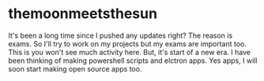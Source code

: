 # themoonmeetsthesun
It's been a long time since I pushed any updates right? The reason is exams. So I'll try to work on my projects but my exams are important too. This is you won't see much activity here. But, it's start of a new era. I have been thinking of making powershell scripts and elctron apps. Yes apps, I will soon start making open source apps too.
